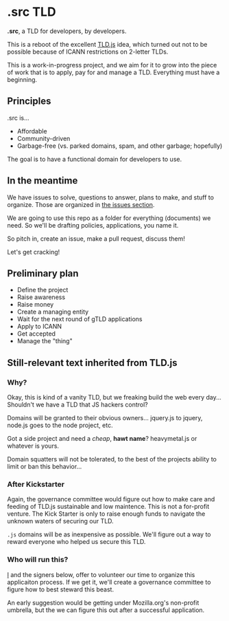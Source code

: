 .src TLD
========
**.src**, a TLD for developers, by developers.

This is a reboot of the excellent [TLD.js](https://github.com/ozten/TLD.js) idea, which turned out not to be possible because of ICANN restrictions on 2-letter TLDs.

This is a work-in-progress project, and we aim for it to grow into the
piece of work that is to apply, pay for and manage a TLD. Everything
must have a beginning.

Principles
----------
.src is...

* Affordable
* Community-driven
* Garbage-free (vs. parked domains, spam, and other garbage; hopefully)

The goal is to have a functional domain for developers to use.

In the meantime
---------------
We have issues to solve, questions to answer, plans to make, and stuff
to organize. Those are organized in [the issues section][2].

We are going to use this repo as a folder for everything (documents) we
need. So we'll be drafting policies, applications, you name it.

So pitch in, create an issue, make a pull request, discuss them! 

Let's get cracking!

Preliminary plan
----------------
* Define the project
* Raise awareness
* Raise money
* Create a managing entity
* Wait for the next round of gTLD applications
* Apply to ICANN
* Get accepted
* Manage the "thing"

## Still-relevant text inherited from TLD.js
### Why?
Okay, this is kind of a vanity TLD, but we freaking build the
web every day...  Shouldn't we have a TLD that JS hackers control?

Domains will be granted to their obvious owners... jquery.js to jquery,
node.js goes to the node project, etc.

Got a side project and need a *cheap*, **hawt name**? heavymetal.js or
whatever is yours.

Domain squatters will not be tolerated, to the best of the projects
ability to limit or ban this behavior...

### After Kickstarter 
Again, the governance committee would figure out how
to make care and feeding of TLD.js sustainable and low maintence. This
is not a for-profit venture. The Kick Starter is only to raise enough
funds to navigate the unknown waters of securing our TLD.

``.js`` domains will be  as inexpensive as possible. We'll figure out a
way to reward everyone who helped us secure this TLD.

### Who will run this?  
[I](http://github.com/ozten) and the signers
below, offer to volunteer our time to organize this applicaiton process.
If we get it, we'll create a governance committee to figure how to best
steward this beast.

An early suggestion would be getting under Mozilla.org's non-profit
umbrella, but the we can figure this out after a successful application.

[2]: //github.com/joallard/dot-src/issues
